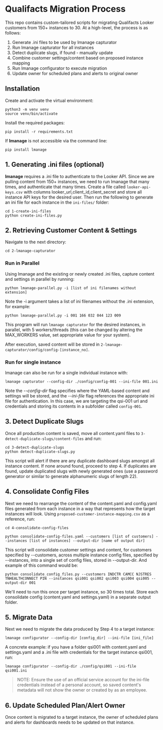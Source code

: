 # Qualifacts Migration Process

This repo contains custom-tailored scripts for migrating Qualifacts Looker customers from 150+ instances to 30. At a high-level, the process is as follows:

1. Generate .ini files to be used by lmanage capturator
2. Run lmanage capturator for all instances
3. Detect duplicate slugs, if found - manually update
4. Combine customer settings/content based on proposed instance mapping
5. Run lmanage configurator to execute migration
6. Update owner for scheduled plans and alerts to original owner

## Installation

Create and activate the virtual environment:

```
python3 -m venv venv
source venv/bin/activate
```

Install the required packages:

```
pip install -r requirements.txt
```

If **lmanage** is not accessible via the command line:

```
pip install lmanage
```

## 1. Generating .ini files (optional)

**lmanage** requires a .ini file to authenticate to the Looker API. Since we are pulling content from 150+ instances, we need to run lmanage that many times, and authenticate that many times. Create a file called `looker-api-keys.csv` with columns looker_url,client_id,client_secret and store all instance API keys for the desired user. Then run the following to generate an ini file for each instance in the `ini-files/` folder:

```
cd 1-create-ini-files
python create-ini-files.py
```

## 2. Retrieving Customer Content & Settings

Navigate to the next directory:

```
cd 2-lmanage-capturator
```

### Run in Parallel

Using lmanage and the existing or newly created .ini files, capture content and settings in parallel by running:

```
python lmanage-parallel.py -i [list of ini filenames without extension]
```

Note the -i argument takes a list of ini filenames without the .ini extension, for example:

```
python lmanage-parallel.py -i 001 166 032 044 123 009
```

This program will run `lmanage capturator` for the desired instances, in parallel, with 5 workers/threads (this can be changed by altering the MAX_WORKERS value, set appropriate value for your system).

After execution, saved content will be stored in `2-lmanage-capturator/config/config-[instance_no]`.

### Run for single instance

lmanage can also be run for a single individual instance with:

```
lmanage capturator --config-dir ./config/config-001 --ini-file 001.ini
```

Note the _--config-dir_ flag specifies where the YAML-based content and settings will be stored, and the _--ini-file_ flag references the appropriate ini file for authentication. In this case, we are targeting the qsi-001 url and credentials and storing its contents in a subfolder called `config-001`.

## 3. Detect Duplicate Slugs

Once all production content is saved, move all content.yaml files to `3-detect-duplicate-slugs/content-files` and run:

```
cd 3-detect-duplicate-slugs
python detect-duplicate-slugs.py
```

This script will alert if there are any duplicate dashboard slugs amongst all instance content. If none around found, proceed to step 4. If duplicates are found, update duplicated slugs with newly generated ones (use a password generator or similar to generate alphanumeric slugs of length 22).

## 4. Consolidate Config Files

Next we need to rearrange the content of the content.yaml and config.yaml files generated from each instance in a way that represents how the target instances will look. Using `proposed-customer-instance-mapping.csv` as a reference, run:

```
cd 4-consolidate-config-files

python consolidate-config-files.yaml --customers [list of customers] --instances [list of instances] --output-dir [name of output dir]
```

This script will consolidate customer settings and content, for customers specified by --customers, across multiple instance config files, specified by --instances, into a single set of config files, stored in --output-dir. And example of this command would be:

```
python consolidate_config_files.py --customers INDCTR CAMCC NJSTRES TNHEALTHCONNECT PIN --instances qsi001 qsi002 qsi003 qsi004 qsi005 --output-dir 001
```

We'll need to run this once per target instance, so 30 times total. Store each consolidate config (content.yaml and settings.yaml) in a separate output folder.

## 5. Migrate Data

Next we need to migrate the data produced by Step 4 to a target instance:

```
lmanage configurator --config-dir [config_dir] --ini-file [ini_file]
```

A concrete example: if you have a folder qsi001 with content.yaml and settings.yaml and a .ini file with credentials for the target instance qsi001, run:

```
lmanage configurator --config-dir ./config/qsi001 --ini-file qsi001.ini
```

> NOTE: Ensure the use of an official service account for the ini-file credentials instead of a personal account, so saved content's metadata will not show the owner or created by as an employee.

## 6. Update Scheduled Plan/Alert Owner

Once content is migrated to a target instance, the owner of scheduled plans and alerts for dashboards needs to be updated on that instance.
